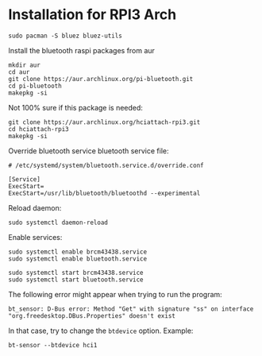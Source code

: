 # Installation for RPI3 Arch

```
sudo pacman -S bluez bluez-utils
```

Install the bluetooth raspi packages from aur

```
mkdir aur
cd aur
git clone https://aur.archlinux.org/pi-bluetooth.git
cd pi-bluetooth
makepkg -si
```

Not 100% sure if this package is needed:

```
git clone https://aur.archlinux.org/hciattach-rpi3.git
cd hciattach-rpi3
makepkg -si
```

Override bluetooth service bluetooth service file:

```
# /etc/systemd/system/bluetooth.service.d/override.conf

[Service]
ExecStart=
ExecStart=/usr/lib/bluetooth/bluetoothd --experimental
```

Reload daemon:

```
sudo systemctl daemon-reload
```

Enable services:

```
sudo systemctl enable brcm43438.service
sudo systemctl enable bluetooth.service

sudo systemctl start brcm43438.service
sudo systemctl start bluetooth.service
```

The following error might appear when trying to run the program:

```
bt_sensor: D-Bus error: Method "Get" with signature "ss" on interface "org.freedesktop.DBus.Properties" doesn't exist
```

In that case, try to change the `btdevice` option. Example:

```
bt-sensor --btdevice hci1
```
